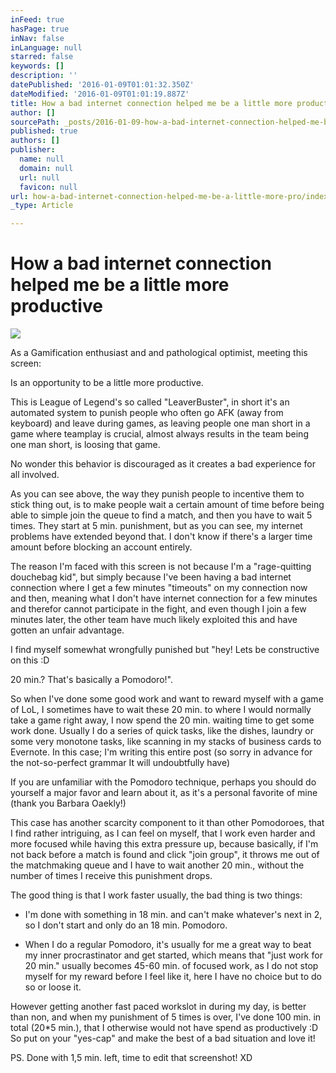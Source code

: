 ```yaml
---
inFeed: true
hasPage: true
inNav: false
inLanguage: null
starred: false
keywords: []
description: ''
datePublished: '2016-01-09T01:01:32.350Z'
dateModified: '2016-01-09T01:01:19.887Z'
title: How a bad internet connection helped me be a little more productive
author: []
sourcePath: _posts/2016-01-09-how-a-bad-internet-connection-helped-me-be-a-little-more-pro.md
published: true
authors: []
publisher:
  name: null
  domain: null
  url: null
  favicon: null
url: how-a-bad-internet-connection-helped-me-be-a-little-more-pro/index.html
_type: Article

---
```

# How a bad internet connection helped me be a little more productive
![](https://s3-us-west-2.amazonaws.com/the-grid-img/p/50fc73f24312461336d7d0114f2dfd756ebad6c7.png)

As a Gamification enthusiast and and pathological optimist, meeting this screen:

Is an opportunity to be a little more productive.

This is League of Legend's so called "LeaverBuster", in short it's an automated system to punish people who often go AFK (away from keyboard) and leave during games, as leaving people one man short in a game where teamplay is crucial, almost always results in the team being one man short, is loosing that game.

No wonder this behavior is discouraged as it creates a bad experience for all involved.

As you can see above, the way they punish people to incentive them to stick thing out, is to make people wait a certain amount of time before being able to simple join the queue to find a match, and then you have to wait 5 times.
They start at 5 min. punishment, but as you can see, my internet problems have extended beyond that. I don't know if there's a larger time amount before blocking an account entirely.

The reason I'm faced with this screen is not because I'm a "rage-quitting douchebag kid", but simply because I've been having a bad internet connection where I get a few minutes "timeouts" on my connection now and then, meaning what I don't have internet connection for a few minutes and therefor cannot participate in the fight, and even though I join a few minutes later, the other team have much likely exploited this and have gotten an unfair advantage.

I find myself somewhat wrongfully punished but "hey! Lets be constructive on this :D

20 min.? That's basically a Pomodoro!".

So when I've done some good work and want to reward myself with a game of LoL, I sometimes have to wait these 20 min. to where I would normally take a game right away, I now spend the 20 min. waiting time to get some work done.
Usually I do a series of quick tasks, like the dishes, laundry or some very monotone tasks, like scanning in my stacks of business cards to Evernote. In this case; I'm writing this entire post (so sorry in advance for the not-so-perfect grammar It will undoubtfully have)

If you are unfamiliar with the Pomodoro technique, perhaps you should do yourself a major favor and learn about it, as it's a personal favorite of mine (thank you Barbara Oaekly!)

This case has another scarcity component to it than other Pomodoroes, that I find rather intriguing, as I can feel on myself, that I work even harder and more focused while having this extra pressure up, because basically, if I'm not back before a match is found and click "join group", it throws me out of the matchmaking queue and I have to wait another 20 min., without the number of times I receive this punishment drops.

The good thing is that I work faster usually, the bad thing is two things:

* I'm done with something in 18 min. and can't make whatever's next in 2, so I don't start and only do an 18 min. Pomodoro.

* When I do a regular Pomodoro, it's usually for me a great way to beat my inner procrastinator and get started, which means that "just work for 20 min." usually becomes 45-60 min. of focused work, as I do not stop myself for my reward before I feel like it, here I have no choice but to do so or loose it.

However getting another fast paced workslot in during my day, is better than non, and when my punishment of 5 times is over, I've done 100 min. in total (20\*5 min.), that I otherwise would not have spend as productively :D
So put on your "yes-cap" and make the best of a bad situation and love it!

PS. Done with 1,5 min. left, time to edit that screenshot! XD